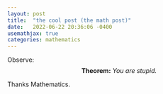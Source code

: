 ```yaml
---
layout: post
title:  "the cool post (the math post)"
date:   2022-06-22 20:36:06 -0400
usemathjax: true
categories: mathematics
---
```


Observe: \
$$\textbf{Theorem:} \textit{ You are stupid.}$$


Thanks Mathematics.
